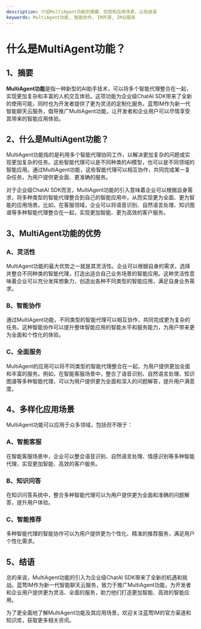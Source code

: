 ```yaml
---
description: 介绍MultiAgent功能的摘要、优势和应用场景，以及结语
keywords: MultiAgent功能, 智能协作, IM开源, IM云服务
---
```

# 什么是MultiAgent功能？

## 1、摘要

**MultiAgent功能**是指一种新型的AI助手技术，可以将多个智能代理整合在一起，实现更加复杂和丰富的人机交互体验。这项功能为企业级ChatAI SDK带来了全新的使用可能，同时也为开发者提供了更为灵活的定制化服务。蓝莺IM作为新一代智能聊天云服务，倡导推广MultiAgent功能，让开发者和企业用户可以尽情享受其带来的智能应用体验。

## 2、什么是MultiAgent功能？

MultiAgent功能指的是利用多个智能代理协同工作，以解决更加复杂的问题或实现更加复杂的任务。这些智能代理可以是不同种类的AI模型，也可以是不同领域的智能应用。通过MultiAgent功能，这些智能代理可以相互协作，共同完成某一复杂任务，为用户提供更全面、更准确的服务。

对于企业级ChatAI SDK而言，MultiAgent功能的引入意味着企业可以根据自身需求，将多种类型的智能代理整合到自己的智能应用中，从而实现更为全面、更为智能的应用场景。比如，在客服领域，企业可以将语音识别、自然语言处理、知识图谱等多种智能代理整合在一起，实现更加智能、更为高效的客户服务。

## 3、MultiAgent功能的优势

### A、灵活性

MultiAgent功能的最大优势之一就是其灵活性。企业可以根据自身的需求，选择并整合不同种类的智能代理，打造出适合自己业务场景的智能应用。这种灵活性意味着企业可以充分发挥想象力，创造出各种不同类型的智能应用，满足自身业务需求。

### B、智能协作

通过MultiAgent功能，不同类型的智能代理可以相互协作，共同完成更为复杂的任务。这种智能协作可以提升整体智能应用的智能水平和服务能力，为用户带来更为全面和个性化的体验。

### C、全面服务

MultiAgent的应用可以将不同类型的智能代理整合在一起，为用户提供更加全面和丰富的服务。例如，在智能客服场景中，整合了语音识别、自然语言处理、知识图谱等多种智能代理，可以为用户提供更为全面和深入的问题解答，提升用户满意度。

## 4、多样化应用场景

MultiAgent功能可以应用于众多领域，包括但不限于：

### A、智能客服

在智能客服场景中，企业可以整合语音识别、自然语言处理、情感识别等多种智能代理，实现更加智能、高效的客户服务。

### B、知识问答

在知识问答系统中，整合多种智能代理可以为用户提供更为全面和准确的问题解答，提升用户体验。

### C、智能推荐

多种智能代理的智能协作可以为用户提供更为个性化、精准的推荐服务，满足用户个性化需求。

## 5、结语

总的来说，MultiAgent功能的引入为企业级ChatAI SDK带来了全新的机遇和挑战。蓝莺IM作为新一代智能聊天云服务，致力于推广MultiAgent功能，为开发者和企业用户提供更为灵活、全面的服务，助力他们打造更加智能、高效的智能应用。

为了更全面地了解MultiAgent功能及其应用场景，欢迎关注蓝莺IM的官方渠道和知识库，获取更多相关资讯。